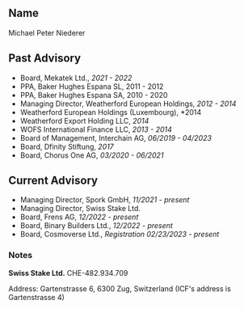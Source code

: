 ## Name
Michael Peter Niederer

## Past Advisory

* Board, Mekatek Ltd., *2021 - 2022*
* PPA, Baker Hughes Espana SL, 2011 - 2012
* PPA, Baker Hughes Espana SA, 2010 - 2020
* Managing Director, Weatherford European Holdings, *2012 - 2014*
* Weatherford European Holdings (Luxembourg), *2014
* Weatherford Export Holding LLC, *2014*
* WOFS International Finance LLC, *2013 - 2014*
* Board of Management, Interchain AG, *06/2019 - 04/2023*
* Board, Dfinity Stiftung, *2017*
* Board, Chorus One AG, *03/2020 - 06/2021*

## Current Advisory
* Managing Director, Spork GmbH, *11/2021 - present*
* Managing Director, Swiss Stake Ltd.
* Board, Frens AG, *12/2022 - present*
* Board, Binary Builders Ltd., *12/2022 - present*
* Board, Cosmoverse Ltd., *Registration 02/23/2023 - present*
  


### Notes

**Swiss Stake Ltd.**
CHE-482.934.709

Address: Gartenstrasse 6, 6300 Zug, Switzerland (ICF's address is Gartenstrasse 4)
